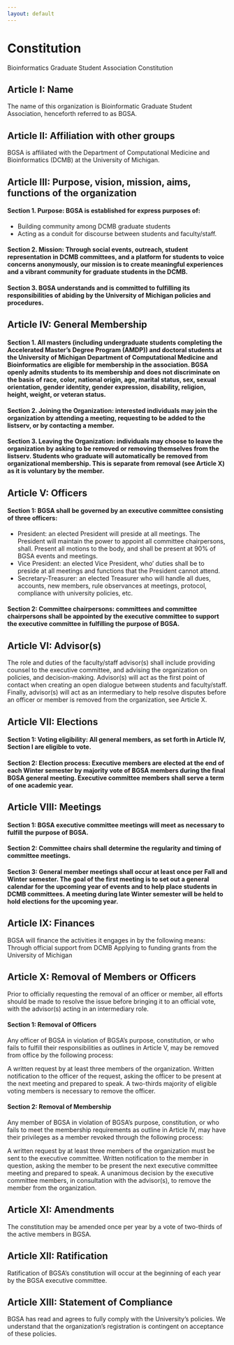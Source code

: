 ```yaml
---
layout: default
---
```


# Constitution
Bioinformatics Graduate Student Association Constitution

## Article I: Name

The name of this organization is Bioinformatic Graduate Student Association, henceforth referred to as BGSA.

## Article II: Affiliation with other groups

BGSA is affiliated with the Department of Computational Medicine and Bioinformatics (DCMB) at the University of Michigan.

## Article III: Purpose, vision, mission, aims, functions of the organization

#### Section 1. Purpose: BGSA is established for express purposes of:
* Building community among DCMB graduate students 
* Acting as a conduit for discourse between students and faculty/staff.

#### Section 2. Mission: Through social events, outreach, student representation in DCMB committees, and a platform for students to voice concerns anonymously, our mission is to create meaningful experiences and a vibrant community for graduate students in the DCMB.

#### Section 3. BGSA understands and is committed to fulfilling its responsibilities of abiding by the University of Michigan policies and procedures.

## Article IV: General Membership

#### Section 1. All masters (including undergraduate students completing the Accelerated Master’s Degree Program (AMDP)) and doctoral students at the University of Michigan Department of Computational Medicine and Bioinformatics are eligible for membership in the association. BGSA openly admits students to its membership and does not discriminate on the basis of race, color, national origin, age, marital status, sex, sexual orientation, gender identity, gender expression, disability, religion, height, weight, or veteran status.

#### Section 2. Joining the Organization: interested individuals may join the organization by attending a meeting, requesting to be added to the listserv, or by contacting a member.

#### Section 3. Leaving the Organization: individuals may choose to leave the organization by asking to be removed or removing themselves from the listserv. Students who graduate will automatically be removed from organizational membership. This is separate from removal (see Article X) as it is voluntary by the member.

## Article V: Officers

#### Section 1: BGSA shall be governed by an executive committee consisting of three officers:

* President: an elected President will preside at all meetings. The President will maintain the power to appoint all committee chairpersons, shall. Present all motions to the body, and shall be present at 90% of BGSA events and meetings.
* Vice President: an elected Vice President, who’ duties shall be to preside at all meetings and functions that the President cannot attend.
* Secretary-Treasurer: an elected Treasurer who will handle all dues, accounts, new members, rule observances at meetings, protocol, compliance with university policies, etc.

#### Section 2: Committee chairpersons: committees and committee chairpersons shall be appointed by the executive committee to support the executive committee in fulfilling the purpose of BGSA.

## Article VI: Advisor(s)

The role and duties of the faculty/staff advisor(s) shall include providing counsel to the executive committee, and advising the organization on policies, and decision-making. Advisor(s) will act as the first point of contact when creating an open dialogue between students and faculty/staff. Finally, advisor(s) will act as an intermediary to help resolve disputes before an officer or member is removed from the organization, see Article X.

## Article VII: Elections

#### Section 1: Voting eligibility: All general members, as set forth in Article IV, Section I are eligible to vote.

#### Section 2: Election process: Executive members are elected at the end of each Winter semester by majority vote of BGSA members during the final BGSA general meeting. Executive committee members shall serve a term of one academic year. 

## Article VIII: Meetings

#### Section 1: BGSA executive committee meetings will meet as necessary to fulfill the purpose of BGSA.

#### Section 2: Committee chairs shall determine the regularity and timing of committee meetings.

#### Section 3: General member meetings shall occur at least once per Fall and Winter semester. The goal of the first meeting is to set out a general calendar for the upcoming year of events and to help place students in DCMB committees. A meeting during late Winter semester will be held to hold elections for the upcoming year.

## Article IX: Finances

BGSA will finance the activities it engages in by the following means:
Through official support from DCMB
Applying to funding grants from the University of Michigan

## Article X: Removal of Members or Officers

Prior to officially requesting the removal of an officer or member, all efforts should be made to resolve the issue before bringing it to an official vote, with the advisor(s) acting in an intermediary role.

#### Section 1: Removal of Officers

Any officer of BGSA in violation of BGSA’s purpose, constitution, or who fails to fulfill their responsibilities as outlines in Article V, may be removed from office by the following process:

A written request by at least three members of the organization.
Written notification to the officer of the request, asking the officer to be present at the next meeting and prepared to speak.
A two-thirds majority of eligible voting members is necessary to remove the officer.

#### Section 2: Removal of Membership

Any member of BGSA in violation of BGSA’s purpose, constitution, or who fails to meet the membership requirements as outline in Article IV, may have their privileges as a member revoked through the following process:

A written request by at least three members of the organization must be sent to the executive committee.
Written notification to the member in question, asking the member to be present the next executive committee meeting and prepared to speak.
A unanimous decision by the executive committee members, in consultation with the advisor(s), to remove the member from the organization.

## Article XI: Amendments

The constitution may be amended once per year by a vote of two-thirds of the active members in BGSA.

## Article XII: Ratification

Ratification of BGSA’s constitution will occur at the beginning of each year by the BGSA executive committee.


## Article XIII: Statement of Compliance

BGSA has read and agrees to fully comply with the University’s policies. We understand that the organization’s registration is contingent on acceptance of these policies.
